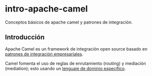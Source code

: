 # intro-apache-camel
Conceptos básicos de apache camel y patrones de integración.


## Introducción
Apache Camel es un framework de integración open source basado en [patrones de integración empresariales](http://camel.apache.org/enterprise-integration-patterns.html).

Camel fomenta el uso de reglas de enrutamiento (routing) y mediación (mediation); esto usando un [lenguaje de dominio específico](https://es.wikipedia.org/wiki/Lenguaje_de_dominio_espec%C3%ADfico).

